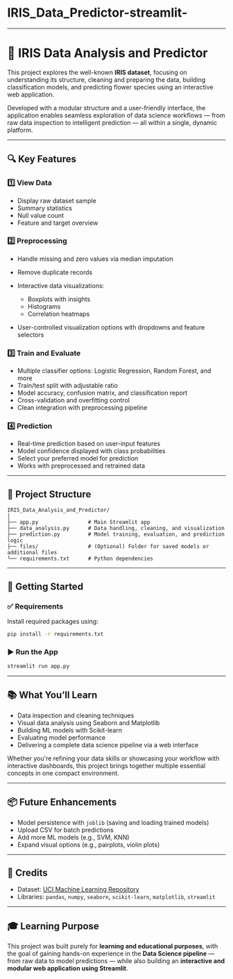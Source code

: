 # IRIS_Data_Predictor-streamlit-
---

# 🌸 IRIS Data Analysis and Predictor

This project explores the well-known **IRIS dataset**, focusing on understanding its structure, cleaning and preparing the data, building classification models, and predicting flower species using an interactive web application.

Developed with a modular structure and a user-friendly interface, the application enables seamless exploration of data science workflows — from raw data inspection to intelligent prediction — all within a single, dynamic platform.

---

## 🔍 Key Features

### 1️⃣ View Data

* Display raw dataset sample
* Summary statistics
* Null value count
* Feature and target overview

### 2️⃣ Preprocessing

* Handle missing and zero values via median imputation
* Remove duplicate records
* Interactive data visualizations:

  * Boxplots with insights
  * Histograms
  * Correlation heatmaps
* User-controlled visualization options with dropdowns and feature selectors

### 3️⃣ Train and Evaluate

* Multiple classifier options: Logistic Regression, Random Forest, and more
* Train/test split with adjustable ratio
* Model accuracy, confusion matrix, and classification report
* Cross-validation and overfitting control
* Clean integration with preprocessing pipeline

### 4️⃣ Prediction

* Real-time prediction based on user-input features
* Model confidence displayed with class probabilities
* Select your preferred model for prediction
* Works with preprocessed and retrained data

---

## 📁 Project Structure

```
IRIS_Data_Analysis_and_Predictor/
│
├── app.py                # Main Streamlit app  
├── data_analysis.py      # Data handling, cleaning, and visualization  
├── prediction.py         # Model training, evaluation, and prediction logic  
├── files/                # (Optional) Folder for saved models or additional files  
└── requirements.txt      # Python dependencies  
```

---

## 🚀 Getting Started

### ✅ Requirements

Install required packages using:

```bash
pip install -r requirements.txt
```

### ▶️ Run the App

```bash
streamlit run app.py
```

---

## 📚 What You’ll Learn

* Data inspection and cleaning techniques
* Visual data analysis using Seaborn and Matplotlib
* Building ML models with Scikit-learn
* Evaluating model performance
* Delivering a complete data science pipeline via a web interface

Whether you're refining your data skills or showcasing your workflow with interactive dashboards, this project brings together multiple essential concepts in one compact environment.

---

## 📦 Future Enhancements

* Model persistence with `joblib` (saving and loading trained models)
* Upload CSV for batch predictions
* Add more ML models (e.g., SVM, KNN)
* Expand visual options (e.g., pairplots, violin plots)

---

## 🙌 Credits

* Dataset: [UCI Machine Learning Repository](https://archive.ics.uci.edu/ml/datasets/iris)
* Libraries: `pandas`, `numpy`, `seaborn`, `scikit-learn`, `matplotlib`, `streamlit`

---

## 🎓 Learning Purpose

This project was built purely for **learning and educational purposes**, with the goal of gaining hands-on experience in the **Data Science pipeline** — from raw data to model predictions — while also building an **interactive and modular web application using Streamlit**.

